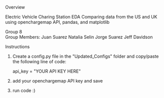 Overview

Electric Vehicle Charing Station EDA
Comparing data from the US and UK using openchargemap API, pandas, and matplotlib
>

Group 8  
Group Members:
Juan Suarez
Natalia Selin
Jorge Suarez
Jeff Davidson
>

Instructions  

1. Create a config.py file in the "Updated_Configs" folder and copy/paste the following line of code:

    api_key = "YOUR API KEY HERE"

2. add your openchargemap API key and save
3. run code :)
>
